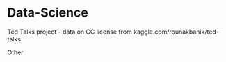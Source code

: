 # Data-Science 
Ted Talks project - data on CC license from kaggle.com/rounakbanik/ted-talks

Other
